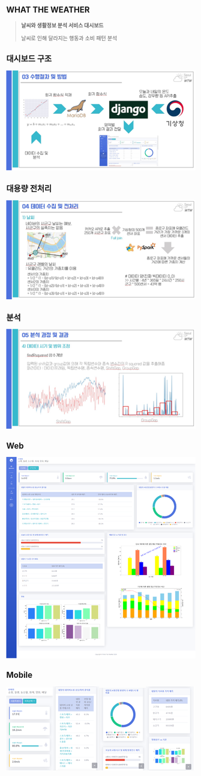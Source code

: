 ## WHAT THE WEATHER
> **날씨와 생활정보 분석 서비스 대시보드**
>
> 날씨로 인해 달라지는 행동과 소비 패턴 분석

## 대시보드 구조

![대시보드](wtwstructure.jpg)

## 대용량 전처리

![대용량전처리](wtwpreprocess1.jpg)

## 분석

![분석](wtwpreprocess.jpg)

## Web

![대시보드](main.png)



## Mobile

![](mobile1.png)![](mobile2.png)![](mobile3.png)![](mobile4.png)
